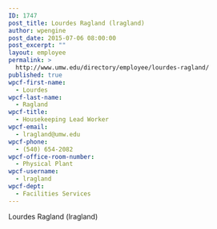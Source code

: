 ```yaml
---
ID: 1747
post_title: Lourdes Ragland (lragland)
author: wpengine
post_date: 2015-07-06 08:00:00
post_excerpt: ""
layout: employee
permalink: >
  http://www.umw.edu/directory/employee/lourdes-ragland/
published: true
wpcf-first-name:
  - Lourdes
wpcf-last-name:
  - Ragland
wpcf-title:
  - Housekeeping Lead Worker
wpcf-email:
  - lragland@umw.edu
wpcf-phone:
  - (540) 654-2082
wpcf-office-room-number:
  - Physical Plant
wpcf-username:
  - lragland
wpcf-dept:
  - Facilities Services
---
```

Lourdes Ragland (lragland)